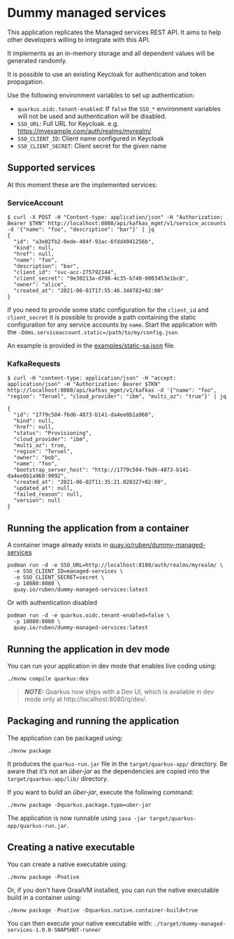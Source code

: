 # Dummy managed services

This application replicates the Managed services REST API. It aims to help other developers willing to integrate
with this API.

It implements as an in-memory storage and all dependent values will be generated randomly.

It is possible to use an existing Keycloak for authentication and token propagation.

Use the following environment variables to set up authentication:

* `quarkus.oidc.tenant-enabled`: If `false` the `SSO_*` environment variables will not be used and authentication
will be disabled.
* `SSO_URL`: Full URL for Keycloak. e.g. https://myexample.com/auth/realms/myrealm/
* `SSO_CLIENT_ID`: Client name configured in Keycloak
* `SSO_CLIENT_SECRET`: Client secret for the given name


## Supported services

At this moment these are the implemented services:

### ServiceAccount

```shell script
$ curl -X POST -H "Content-type: application/json" -H "Authorization: Bearer $TKN" http://localhost:8080/api/kafkas_mgmt/v1/service_accounts -d '{"name": "foo", "description": "bar"}' | jq
{
  "id": "a3e02fb2-0ede-404f-93ac-6fdd4941256b",
  "kind": null,
  "href": null,
  "name": "foo",
  "description": "bar",
  "client_id": "svc-acc-275792144",
  "client_secret": "9e30213a-d798-4c35-b740-0003453e1bc8",
  "owner": "alice",
  "created_at": "2021-06-01T17:55:46.348782+02:00"
}

```

If you need to provide some static configuration for the `client_id` and `client_secret` it is possible to provide a path containing the static configuration for any service accounts by `name`.
Start the application with the `-Ddms.serviceaccount.static=/path/to/my/config.json` 

An example is provided in the [examples/static-sa.json](./examples/static-sa.json) file.

### KafkaRequests

```shell script
$ curl -H "content-type: application/json" -H "accept: application/json" -H "Authorization: Bearer $TKN" http://localhost:8080/api/kafkas_mgmt/v1/kafkas -d '{"name": "foo", "region": "Teruel", "cloud_provider": "ibm", "multi_az": "true"}' | jq

{
  "id": "1779c504-f6d6-4873-b141-da4ee0b1a960",
  "kind": null,
  "href": null,
  "status": "Provisioning",
  "cloud_provider": "ibm",
  "multi_az": true,
  "region": "Teruel",
  "owner": "bob",
  "name": "foo",
  "bootstrap_server_host": "http://1779c504-f6d6-4873-b141-da4ee0b1a960:9092",
  "created_at": "2021-06-02T11:35:21.028327+02:00",
  "updated_at": null,
  "failed_reason": null,
  "version": null
}

```

## Running the application from a container

A container image already exists in [quay.io/ruben/dummy-managed-services](https://quay.io/repository/ruben/dummy-managed-services)

```shell script
podman run -d -e SSO_URL=http://localhost:8180/auth/realms/myrealm/ \
  -e SSO_CLIENT_ID=managed-services \
  -e SSO_CLIENT_SECRET=secret \
  -p 18080:8080 \
  quay.io/ruben/dummy-managed-services:latest
```

Or with authentication disabled

```shell script
podman run -d -e quarkus.oidc.tenant-enabled=false \
  -p 18080:8080 \
  quay.io/ruben/dummy-managed-services:latest
```

## Running the application in dev mode

You can run your application in dev mode that enables live coding using:
```shell script
./mvnw compile quarkus:dev
```

> **_NOTE:_**  Quarkus now ships with a Dev UI, which is available in dev mode only at http://localhost:8080/q/dev/.

## Packaging and running the application

The application can be packaged using:
```shell script
./mvnw package
```
It produces the `quarkus-run.jar` file in the `target/quarkus-app/` directory.
Be aware that it’s not an _über-jar_ as the dependencies are copied into the `target/quarkus-app/lib/` directory.

If you want to build an _über-jar_, execute the following command:
```shell script
./mvnw package -Dquarkus.package.type=uber-jar
```

The application is now runnable using `java -jar target/quarkus-app/quarkus-run.jar`.

## Creating a native executable

You can create a native executable using: 
```shell script
./mvnw package -Pnative
```

Or, if you don't have GraalVM installed, you can run the native executable build in a container using: 
```shell script
./mvnw package -Pnative -Dquarkus.native.container-build=true
```

You can then execute your native executable with: `./target/dummy-managed-services-1.0.0-SNAPSHOT-runner`

